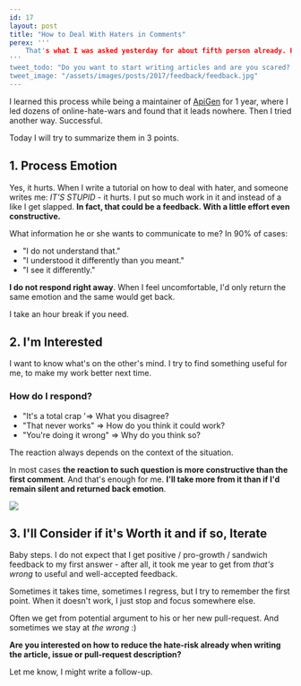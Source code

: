 ```yaml
---
id: 17
layout: post
title: "How to Deal With Haters in Comments"
perex: '''
    That's what I was asked yesterday for about fifth person already. How do I deal with that when I write an article tweet, just doing good things godly enlightenment, and someone does not like it and throwing dirt on me?
'''
tweet_todo: "Do you want to start writing articles and are you scared? Read how to deal with the hates in comments in 3 steps #feedback #github #opensource"
tweet_image: "/assets/images/posts/2017/feedback/feedback.jpg"
---
```


I learned this process while being a maintainer of [ApiGen](/blog/2017/09/04/how-apigen-survived-its-own-death/) for 1 year, where I led dozens of online-hate-wars and found that it leads nowhere. Then I tried another way. Successful.

Today I will try to summarize them in 3 points.


## 1. Process Emotion

Yes, it hurts. When I write a tutorial on how to deal with hater, and someone writes me: *IT'S STUPID* - it hurts. I put so much work in it and instead of a like I get slapped. **In fact, that could be a feedback. With a little effort even constructive.**

What information he or she wants to communicate to me? In 90% of cases:

- "I do not understand that."
- "I understood it differently than you meant."
- "I see it differently."

**I do not respond right away**. When I feel uncomfortable, I'd only return the same emotion and the same would get back.

I take an hour break if you need.


## 2. I'm Interested

I want to know what's on the other's mind. I try to find something useful for me, to make my work better next time.

### How do I respond?

- "It's a total crap '=> What you disagree?
- "That never works" => How do you think it could work?
- "You're doing it wrong" => Why do you think so?

The reaction always depends on the context of the situation. 

In most cases **the reaction to such question is more constructive than the first comment**. And that's enough for me. **I'll take more from it than if I'd remain silent and returned back emotion**.

<img src="/assets/images/posts/2017/feedback/feedback.jpg" class="img-thumbnail">


## 3. I'll Consider if it's Worth it and if so, Iterate

Baby steps. I do not expect that I get positive / pro-growth / sandwich feedback to my first answer - after all, it took me year to get from *that's wrong* to useful and well-accepted feedback. 

Sometimes it takes time, sometimes I regress, but I try to remember the first point. When it doesn't work, I just stop and focus somewhere else.

Often we get from potential argument to his or her new pull-request. And sometimes we stay at *the wrong* :)

**Are you interested on how to reduce the hate-risk already when writing the article, issue or pull-request description?**

Let me know, I might write a follow-up.
